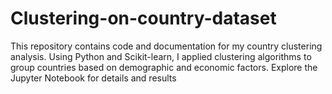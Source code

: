 # Clustering-on-country-dataset
This repository contains code and documentation for my country clustering analysis. Using Python and Scikit-learn, I applied clustering algorithms to group countries based on demographic and economic factors. Explore the Jupyter Notebook for details and results
